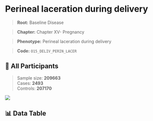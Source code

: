 # Perineal laceration during delivery

> **Root:** Baseline Disease  

> **Chapter:** Chapter XV- Pregnancy  

> **Phenotype:** Perineal laceration during delivery  

> **Code:** `O15_DELIV_PERIN_LACER`

## 🧪 All Participants  
> Sample size: **209663**  
> Cases: **2493**  
> Controls: **207170**
<img src="/Sensitive/Figures/ALL/Baseline/O15_DELIV_PERIN_LACER.png"/>

## 📊 Data Table
<CsvTableMRF src="/Sensitive/Data/ALL/Baseline/LG_O15_DELIV_PERIN_LACER.csv"/>

